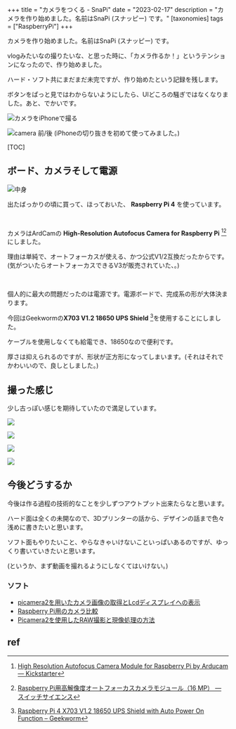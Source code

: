 +++
title = "カメラをつくる - SnaPi"
date = "2023-02-17"
description = "カメラを作り始めました。名前はSnaPi (スナッピー) です。"
[taxonomies]
tags = ["RaspberryPi"]
+++

カメラを作り始めました。名前はSnaPi (スナッピー) です。

vlogみたいなの撮りたいな、と思った時に、「カメラ作るか！」というテンションになったので、作り始めました。

ハード・ソフト共にまだまだ未完ですが、作り始めたという記録を残します。
<br>

ボタンをぱっと見ではわからないようにしたら、UIどころの騒ぎではなくなりました。あと、でかいです。

![カメラをiPhoneで撮る](/image/013/13-00.png)


![camera 前/後 (iPhoneの切り抜きを初めて使ってみました。)](/image/013/13-02.png)

[TOC]

## ボード、カメラそして電源

![中身](/image/013/13-07.png)
 
出たばっかりの頃に買って、ほっておいた、 **Raspberry Pi 4** を使っています。

<br>

カメラはArdCamの **High-Resolution Autofocus Camera for Raspberry Pi** [^1][^2]にしました。

理由は単純で、オートフォーカスが使える、かつ公式V1/2互換だったからです。
(気がついたらオートフォーカスできるV3が販売されていた、。)

<br>

個人的に最大の問題だったのは電源です。電源ボードで、完成系の形が大体決まります。

今回はGeekwormの**X703 V1.2 18650 UPS Shield** [^3]を使用することにしました。

ケーブルを使用しなくても給電でき、18650なので便利です。

厚さは抑えられるのですが、形状が正方形になってしまいます。(それはそれでかわいいので、良しとしました。)

## 撮った感じ
少し古っぽい感じを期待していたので満足しています。

![](/image/013/13-03.png)

![](/image/013/13-04.png)

![](/image/013/13-05.png)

![](/image/013/13-06.png)


## 今後どうするか

今後は作る過程の技術的なことを少しずつアウトプット出来たらなと思います。

ハード面は全くの未開なので、3Dプリンターの話から、デザインの話まで色々浅めに書きたいと思います。

ソフト面もやりたいこと、やらなきゃいけないこといっぱいあるのですが、ゆっくり書いていきたいと思います。

(というか、まず動画を撮れるようにしなくてはいけない。)

### ソフト

* [picamera2を用いたカメラ画像の取得とLcdディスプレイへの表示](../../article/14/)
* [Raspberry Pi用のカメラ比較](../../article/16/)
* [Picamera2を使用したRAW撮影と現像処理の方法](../../article/18/)

## ref

[^1]: [High Resolution Autofocus Camera Module for Raspberry Pi by Arducam &mdash; Kickstarter](https://www.kickstarter.com/projects/arducam/high-resolution-autofocus-camera-module-for-raspberry-pi)

[^2]: [Raspberry Pi用高解像度オートフォーカスカメラモジュール（16 MP） &mdash; スイッチサイエンス](https://www.switch-science.com/products/7681?variant=42382189330630)

[^3]: [Raspberry Pi 4 X703 V1.2 18650 UPS Shield with Auto Power On Function &ndash; Geekworm](https://geekworm.com/products/raspberry-pi-4-x703-18650-ups-shield-with-auto-power-on-function)